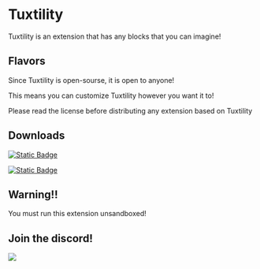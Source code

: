 # Tuxtility

Tuxtility is an extension that has any blocks that you can imagine!

## Flavors

Since Tuxtility is open-sourse, it is open to anyone!

This means you can customize Tuxtility however you want it to!

Please read the license before distributing any extension based on Tuxtility

## Downloads

[![Static Badge](https://img.shields.io/badge/Tuxtility-Full_Release-yellow?style=for-the-badge)](https://github.com/KoffeeJava/Tuxtility/releases/tag/2.2.1)

[![Static Badge](https://img.shields.io/badge/Tuxtility-Nightly-purple?style=for-the-badge)](https://github.com/KoffeeJava/Tuxtility/raw/refs/heads/main/main.js)


## Warning!!

You must run this extension unsandboxed!

## Join the discord!
[![](https://dcbadge.limes.pink/api/server/JpEQJkyRgX)](https://discord.gg/JpEQJkyRgX)
